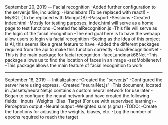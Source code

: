 
September 20, 2019 -- Facial recognition
    -Added further configuration to the server.js file, including:
        -Handlebars (To be replaced with react!)
        -MySQL (To be replaced with MongoDB)
        -Passport
        -Sessions
    -Created index.html
        -Mostly for testing purposes, index.html will serve as a home page to test functions
    -Created facialRecognition.js 
        -This file will serve as the logic of the facial recognition
        -The end goal here is to have the webapp allow users to login via facial recognition
            -Seeing as the idea of this project is AI, this seems like a great feature to have
        -Added the different packages required from the api to make this function correctly
            -facialRecognitionNet
                -This is the main package for facial recognition
            -faceLandmark68Net
                -This package allows us to find the location of faces in an image
            -ssdMobilenetv1
                -This package allows the main feature of facial recognition to work

**********************************************************************************************************************************
September 18, 2019 -- Initialization:
    -Created the "server.js"
        -Configured the server here using express.
    -Created "neuralNet.js"
        -This document, located in ./assets/neuralNet.js contains a custom neural network for use later
        -Began to configure the neural network and have created the following fields:
            -Inputs
            -Weights
            -Bias
            -Target (For use with supervised learning)
            -Perceptron output
            -Neural output
            -Weighted sum (sigma)
        -TODO:
            -Create the functions for adjusting the weights, biases, etc.
            -Log the number of epochs required to reach the target